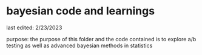# bayesian code and learnings

last edited: 2/23/2023

purpose: the purpose of this folder and the code contained is to explore a/b testing as well as advanced bayesian methods in statistics
